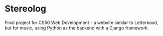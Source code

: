 # Stereolog

Final project for CS50 Web Development - a website similar to Letterboxd, but for music, using Python as the backend with a Django framework.



